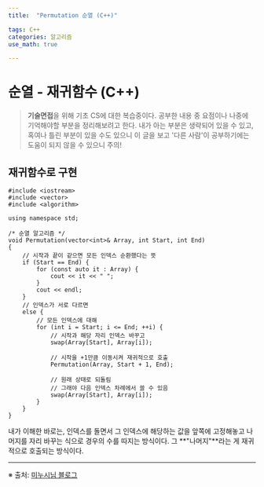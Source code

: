 ```yaml
---
title:	"Permutation 순열 (C++)"

tags: C++
categories: 알고리즘
use_math: true

---
```

# 순열 - 재귀함수 (C++)

> **기술면접**을 위해 기초 CS에 대한 복습중이다.
공부한 내용 중 요점이나 나중에 기억해야할 부분을 정리해보려고 한다.
내가 아는 부분은 생략되어 있을 수 있고, 혹여나 틀린 부분이 있을 수도 있으니 이 글을 보고 '다른 사람'이 공부하기에는 도움이 되지 않을 수 있으니 주의!


## 재귀함수로 구현
```
#include <iostream>
#include <vector>
#include <algorithm>

using namespace std;

/* 순열 알고리즘 */
void Permutation(vector<int>& Array, int Start, int End)
{
    // 시작과 끝이 같으면 모든 인덱스 순환했다는 뜻
    if (Start == End) {
        for (const auto it : Array) {
            cout << it << " ";
        }
        cout << endl;
    }
    // 인덱스가 서로 다르면
    else {
        // 모든 인덱스에 대해 
        for (int i = Start; i <= End; ++i) {
            // 시작과 해당 자리 인덱스 바꾸고
            swap(Array[Start], Array[i]);
            
            // 시작을 +1만큼 이동시켜 재귀적으로 호출
            Permutation(Array, Start + 1, End);
            
            // 원래 상태로 되돌림
            // 그래야 다음 인덱스 차례에서 쓸 수 있음
            swap(Array[Start], Array[i]);
        }
    }
}
```

내가 이해한 바로는,
인덱스를 돌면서 그 인덱스에 해당하는 값을 앞쪽에 고정해놓고
나머지를 자리 바꾸는 식으로 경우의 수를 따지는 방식이다.
그 **"나머지"**라는 게 재귀적으로 호출되는 방식이다.

---
※ 출처: [미누시님 블로그](https://minusi.tistory.com/entry/%EC%88%9C%EC%97%B4-%EC%95%8C%EA%B3%A0%EB%A6%AC%EC%A6%98-Permutation-Algorithm)

